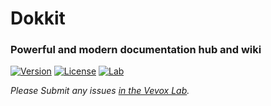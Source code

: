 # Dokkit
### Powerful and modern documentation hub and wiki

[![Version](https://img.shields.io/github/package-json/v/VevoxDigital/Dokkit.svg?style=for-the-badge)](package.json)
[![License](https://img.shields.io/github/license/VevoxDigital/Dokkit.svg?style=for-the-badge)](LICENSE)
[![Lab](https://img.shields.io/static/v1.svg?style=for-the-badge&label=lab&message=open-source&color=informational)](https://lab.vevox.io/open-source/dokkit)

*Please Submit any issues [in the Vevox Lab](https://lab.vevox.io/open-source/vx-util).*
